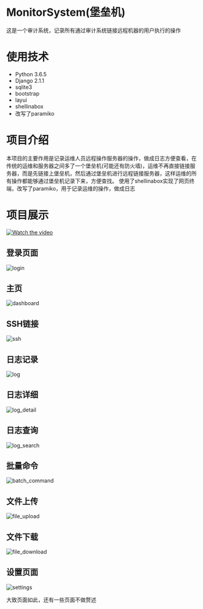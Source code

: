 # MonitorSystem(堡垒机)
这是一个审计系统，记录所有通过审计系统链接远程机器的用户执行的操作

# 使用技术
* Python 3.6.5
* Django 2.1.1
* sqlite3
* bootstrap
* layui
* shellinabox
* 改写了paramiko
# 项目介绍
  本项目的主要作用是记录运维人员远程操作服务器的操作，做成日志方便查看，在传统的运维和服务器之间多了一个堡垒机(可能还有防火墙)，运维不再直接链接服务器，而是先链接上堡垒机，然后通过堡垒机进行远程链接服务器，这样运维的所有操作都能够通过堡垒机记录下来，方便查找。
  使用了shellinabox实现了网页终端，改写了paramiko，用于记录运维的操作，做成日志
# 项目展示
[![Watch the video](https://raw.github.com/GabLeRoux/WebMole/master/ressources/WebMole_Youtube_Video.png)](https://pan.baidu.com/c01b898c-c215-449b-a666-95fafb2e8b71)
## 登录页面
![login](https://thumbnail0.baidupcs.com/thumbnail/9017b8d67e7e25774119ba61a58cab35?fid=776928879-250528-809600106491195&time=1549252800&rt=sh&sign=FDTAER-DCb740ccc5511e5e8fedcff06b081203-TBtVAjOSw604WQWzlZlSu9q5g74%3D&expires=8h&chkv=0&chkbd=0&chkpc=&dp-logid=800349333684327134&dp-callid=0&size=c1920_u1080&quality=90&vuk=-&ft=video&autopolicy=1)
## 主页
![dashboard](https://thumbnail0.baidupcs.com/thumbnail/41c51676a47c502a27519ce50cf99f62?fid=776928879-250528-321800611156352&time=1549252800&rt=sh&sign=FDTAER-DCb740ccc5511e5e8fedcff06b081203-DCr4HJjsQIih2EtnZsiRQquGiyg%3D&expires=8h&chkv=0&chkbd=0&chkpc=&dp-logid=800349333684327134&dp-callid=0&size=c1920_u1080&quality=90&vuk=-&ft=video&autopolicy=1)
## SSH链接
![ssh](https://thumbnail0.baidupcs.com/thumbnail/2e931551dad6b6fba8db6cbcb477cde1?fid=776928879-250528-950479771975979&time=1549252800&rt=sh&sign=FDTAER-DCb740ccc5511e5e8fedcff06b081203-5%2FlM2l3iRtXQ7CP3tFY8HvSLhpQ%3D&expires=8h&chkv=0&chkbd=0&chkpc=&dp-logid=800349333684327134&dp-callid=0&size=c1920_u1080&quality=90&vuk=-&ft=video&autopolicy=1)
## 日志记录
![log](https://thumbnail0.baidupcs.com/thumbnail/5352692ed8074056f02bb493f9cb1f83?fid=776928879-250528-667668445748449&time=1549252800&rt=sh&sign=FDTAER-DCb740ccc5511e5e8fedcff06b081203-9SCfZhvI672D%2BEUb5mqOzyMR%2BX8%3D&expires=8h&chkv=0&chkbd=0&chkpc=&dp-logid=800349333684327134&dp-callid=0&size=c1920_u1080&quality=90&vuk=-&ft=video&autopolicy=1)
## 日志详细
![log_detail](https://thumbnail0.baidupcs.com/thumbnail/7e9c6f70fa98dd9484225f017dd5a07b?fid=776928879-250528-505734306459080&time=1549252800&rt=sh&sign=FDTAER-DCb740ccc5511e5e8fedcff06b081203-Tjh0uIGGlCRwTOTvzp2iTlxdu60%3D&expires=8h&chkv=0&chkbd=0&chkpc=&dp-logid=800349333684327134&dp-callid=0&size=c1920_u1080&quality=90&vuk=-&ft=video&autopolicy=1)
## 日志查询
![log_search](https://thumbnail0.baidupcs.com/thumbnail/f4d8cf8e4922a4e08ea64cb4d3024d07?fid=776928879-250528-851594139906737&time=1549252800&rt=sh&sign=FDTAER-DCb740ccc5511e5e8fedcff06b081203-1HbpVgBEuzm7j1IIpKeNGBqjOQU%3D&expires=8h&chkv=0&chkbd=0&chkpc=&dp-logid=800349333684327134&dp-callid=0&size=c1920_u1080&quality=90&vuk=-&ft=video&autopolicy=1)
## 批量命令
![batch_command](https://thumbnail0.baidupcs.com/thumbnail/d1d2408db15f87d58699133fbd19f913?fid=776928879-250528-841250612912571&time=1549252800&rt=sh&sign=FDTAER-DCb740ccc5511e5e8fedcff06b081203-Lk%2Byk26z8fTizb8WTdrlK0fCu74%3D&expires=8h&chkv=0&chkbd=0&chkpc=&dp-logid=800349333684327134&dp-callid=0&size=c1920_u1080&quality=90&vuk=-&ft=video&autopolicy=1)
## 文件上传
![file_upload](https://thumbnail0.baidupcs.com/thumbnail/cdb00057ea0a4408f7ceb0c6d99ff913?fid=776928879-250528-144022367015091&time=1549252800&rt=sh&sign=FDTAER-DCb740ccc5511e5e8fedcff06b081203-7mf9qVSs1SMxrFtV8mM7lNHGudE%3D&expires=8h&chkv=0&chkbd=0&chkpc=&dp-logid=800349333684327134&dp-callid=0&size=c1920_u1080&quality=90&vuk=-&ft=video&autopolicy=1)
## 文件下载
![file_download](https://thumbnail0.baidupcs.com/thumbnail/462fcff1904a2bfeda32bbed4f8a9758?fid=776928879-250528-768369938822166&time=1549252800&rt=sh&sign=FDTAER-DCb740ccc5511e5e8fedcff06b081203-nHq6UjPCz7rT7yS4PLA844Q8YcU%3D&expires=8h&chkv=0&chkbd=0&chkpc=&dp-logid=800349333684327134&dp-callid=0&size=c1920_u1080&quality=90&vuk=-&ft=video&autopolicy=1)
## 设置页面
![settings](https://thumbnail0.baidupcs.com/thumbnail/d91dea9784c8aaa179fb60b483fc8927?fid=776928879-250528-305397075846627&time=1549252800&rt=sh&sign=FDTAER-DCb740ccc5511e5e8fedcff06b081203-6TEUU%2BUKUz9Fvhmdn2QtT%2FAJDpI%3D&expires=8h&chkv=0&chkbd=0&chkpc=&dp-logid=800349333684327134&dp-callid=0&size=c1920_u1080&quality=90&vuk=-&ft=video&autopolicy=1)

大致页面如此，还有一些页面不做赘述

